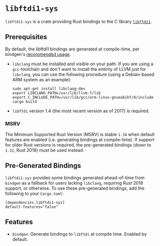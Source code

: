 # `libftdi1-sys`
`libftdi1-sys` is a crate providing Rust bindings to the C library
[`libftdi1`](https://www.intra2net.com/en/developer/libftdi/index.php).

## Prerequisites
By default, the libftdi1 bindings are generated at compile-time, per bindgen's
[recommended usage](https://rust-lang.github.io/rust-bindgen/library-usage.html).

* `libclang` must be installed and visible on your path. If you are using a
  `gcc`-toolchain and don't want to install the entirity of LLVM just for
  `libclang`, you can use the following procedure (using a Debian-based
  ARM system as an example):

  ```
  sudo apt-get install libclang-dev
  export LIBCLANG_PATH=/usr/lib/llvm-7/lib
  export C_INCLUDE_PATH=/usr/lib/gcc/arm-linux-gnueabihf/8/include
  cargo build
  ```

* `libftdi` version 1.4 (the most recent version as of 2017) is required.

### MSRV
The Minimum Supported Rust Version (MSRV) is stable `1.34` when default
features are enabled (i.e. generating bindings at compile-time). If support for
older Rust versions is required, the pre-generated bindings
(down to `1.31`, Rust 2018) must be used instead.

## Pre-Generated Bindings
`libftdi1-sys` provides some bindings generated ahead-of-time from `bindgen`
as a fallback for users lacking `libclang`, requiring Rust 2018 support, or
otherwise. To use these pre-generated bindings, add the following to your
`Cargo.toml`:

```
[dependencies.libftdi1-sys]
default-features="false"
```

## Features
* `bindgen`: Generate bindings to `libftdi` at compile time.
  Enabled by default.
